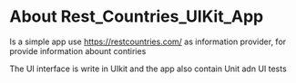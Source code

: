 # About Rest_Countries_UIKit_App


Is a simple app use https://restcountries.com/ as information provider, for provide information abount contiries

The UI interface is write in UIkit and the app also contain Unit adn UI tests
